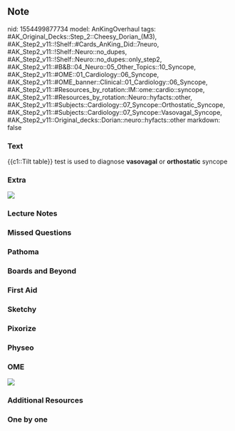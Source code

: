 ## Note
nid: 1554499877734
model: AnKingOverhaul
tags: #AK_Original_Decks::Step_2::Cheesy_Dorian_(M3), #AK_Step2_v11::!Shelf::#Cards_AnKing_Did::7neuro, #AK_Step2_v11::!Shelf::Neuro::no_dupes, #AK_Step2_v11::!Shelf::Neuro::no_dupes::only_step2, #AK_Step2_v11::#B&B::04_Neuro::05_Other_Topics::10_Syncope, #AK_Step2_v11::#OME::01_Cardiology::06_Syncope, #AK_Step2_v11::#OME_banner::Clinical::01_Cardiology::06_Syncope, #AK_Step2_v11::#Resources_by_rotation::IM::ome::cardio::syncope, #AK_Step2_v11::#Resources_by_rotation::Neuro::hyfacts::other, #AK_Step2_v11::#Subjects::Cardiology::07_Syncope::Orthostatic_Syncope, #AK_Step2_v11::#Subjects::Cardiology::07_Syncope::Vasovagal_Syncope, #AK_Step2_v11::Original_decks::Dorian::neuro::hyfacts::other
markdown: false

### Text
{{c1::Tilt table}} test is used to diagnose <b>vasovagal</b> or
<b>orthostatic</b> syncope

### Extra
<i><img src="paste-1527427809411073.jpg"></i>

### Lecture Notes


### Missed Questions


### Pathoma


### Boards and Beyond


### First Aid


### Sketchy


### Pixorize


### Physeo


### OME
<div class="ome-widget">
  <a href=
  "https://onlinemeded.org/spa/cardiology/syncope/acquire?ref=anki">
  <img src="_OME_AnkiFlashcards_Lesson_3.png"></a>
</div>

### Additional Resources


### One by one

